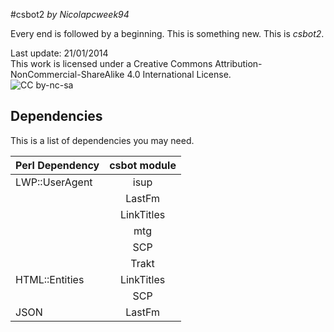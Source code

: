 #csbot2
*by Nicolapcweek94*

Every end is followed by a beginning. This is something new. This is _csbot2_.

Last update: 21/01/2014  
This work is licensed under a Creative Commons Attribution-NonCommercial-ShareAlike 4.0 International License.  
![CC by-nc-sa](http://i.creativecommons.org/l/by-nc-sa/4.0/80x15.png)

Dependencies
-------------------------

This is a list of dependencies you may need.

| Perl Dependency | csbot module    |
| -------------   | :-------------: | 
| LWP::UserAgent  | isup            |
|                 | LastFm          |
|                 | LinkTitles      |
|                 | mtg             |
|                 | SCP             |
|                 | Trakt           |
| HTML::Entities  | LinkTitles      |
|                 | SCP             |
| JSON            | LastFm          |
